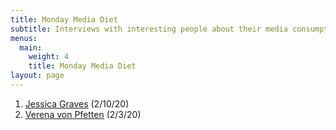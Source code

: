 ```yaml
---
title: Monday Media Diet
subtitle: Interviews with interesting people about their media consumption
menus:
  main:
    weight: 4
    title: Monday Media Diet
layout: page
---
```


1. [Jessica Graves](https://whyisthisinteresting.substack.com/p/why-is-this-interesting-the-monday-5ad) (2/10/20)
1. [Verena von Pfetten](https://whyisthisinteresting.substack.com/p/why-is-this-interesting-the-monday) (2/3/20)
